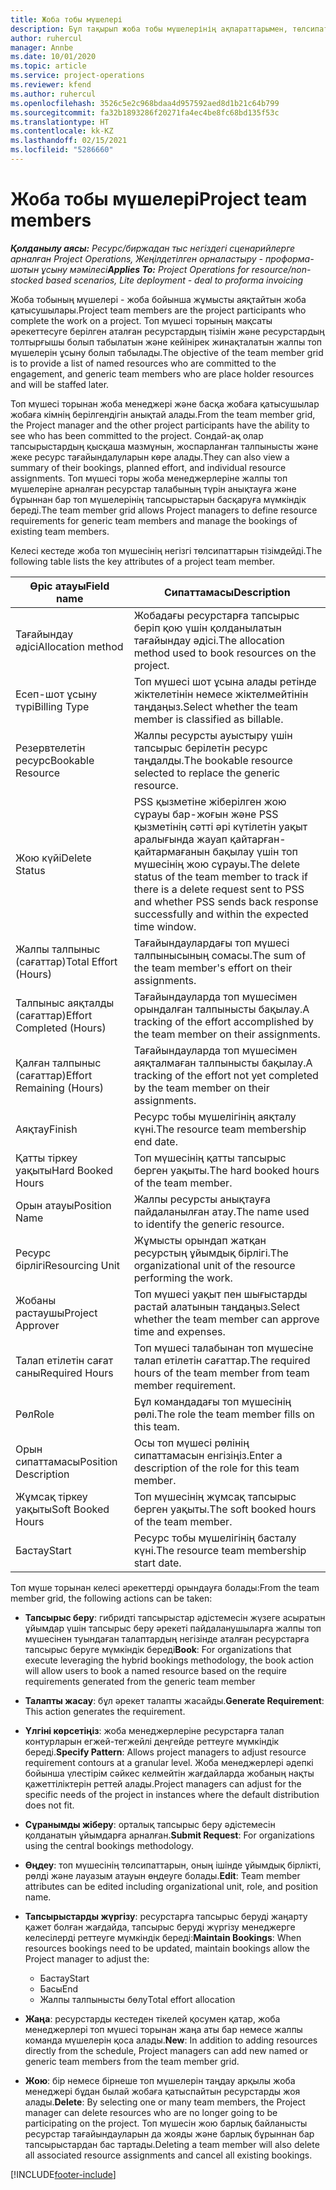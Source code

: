 ```yaml
---
title: Жоба тобы мүшелері
description: Бұл тақырып жоба тобы мүшелерінің ақпараттарымен, төлсипаттарымен және жоспарлауымен қалай жұмыс істеу керектігі туралы ақпарат береді.
author: ruhercul
manager: Annbe
ms.date: 10/01/2020
ms.topic: article
ms.service: project-operations
ms.reviewer: kfend
ms.author: ruhercul
ms.openlocfilehash: 3526c5e2c968bdaa4d957592aed8d1b21c64b799
ms.sourcegitcommit: fa32b1893286f20271fa4ec4be8fc68bd135f53c
ms.translationtype: HT
ms.contentlocale: kk-KZ
ms.lasthandoff: 02/15/2021
ms.locfileid: "5286660"
---
```

# <a name="project-team-members"></a><span data-ttu-id="ed5e3-103">Жоба тобы мүшелері</span><span class="sxs-lookup"><span data-stu-id="ed5e3-103">Project team members</span></span>

<span data-ttu-id="ed5e3-104">_**Қолданылу аясы:** Ресурс/биржадан тыс негіздегі сценарийлерге арналған Project Operations, Жеңілдетілген орналастыру - проформа-шотын ұсыну мәмілесі_</span><span class="sxs-lookup"><span data-stu-id="ed5e3-104">_**Applies To:** Project Operations for resource/non-stocked based scenarios, Lite deployment - deal to proforma invoicing_</span></span>

<span data-ttu-id="ed5e3-105">Жоба тобының мүшелері - жоба бойынша жұмысты аяқтайтын жоба қатысушылары.</span><span class="sxs-lookup"><span data-stu-id="ed5e3-105">Project team members are the project participants who complete the work on a project.</span></span> <span data-ttu-id="ed5e3-106">Топ мүшесі торының мақсаты әрекеттесуге берілген аталған ресурстардың тізімін және ресурстардың толтырғышы болып табылатын және кейінірек жинақталатын жалпы топ мүшелерін ұсыну болып табылады.</span><span class="sxs-lookup"><span data-stu-id="ed5e3-106">The objective of the team member grid is to provide a list of named resources who are committed to the engagement, and generic team members who are place holder resources and will be staffed later.</span></span>

<span data-ttu-id="ed5e3-107">Топ мүшесі торынан жоба менеджері және басқа жобаға қатысушылар жобаға кімнің берілгендігін анықтай алады.</span><span class="sxs-lookup"><span data-stu-id="ed5e3-107">From the team member grid, the Project manager and the other project participants have the ability to see who has been committed to the project.</span></span> <span data-ttu-id="ed5e3-108">Сондай-ақ олар тапсырыстардың қысқаша мазмұнын, жоспарланған талпынысты және жеке ресурс тағайындалуларын көре алады.</span><span class="sxs-lookup"><span data-stu-id="ed5e3-108">They can also view a summary of their bookings, planned effort, and individual resource assignments.</span></span> <span data-ttu-id="ed5e3-109">Топ мүшесі торы жоба менеджерлеріне жалпы топ мүшелеріне арналған ресурстар талабының түрін анықтауға және бұрыннан бар топ мүшелерінің тапсырыстарын басқаруға мүмкіндік береді.</span><span class="sxs-lookup"><span data-stu-id="ed5e3-109">The team member grid allows Project managers to define resource requirements for generic team members and manage the bookings of existing team members.</span></span>

<span data-ttu-id="ed5e3-110">Келесі кестеде жоба топ мүшесінің негізгі төлсипаттарын тізімдейді.</span><span class="sxs-lookup"><span data-stu-id="ed5e3-110">The following table lists the key attributes of a project team member.</span></span>

| <span data-ttu-id="ed5e3-111">Өріс атауы</span><span class="sxs-lookup"><span data-stu-id="ed5e3-111">Field name</span></span>          | <span data-ttu-id="ed5e3-112">Сипаттамасы</span><span class="sxs-lookup"><span data-stu-id="ed5e3-112">Description</span></span>                                                                                                                                                                  |
|--------------------------|-----------------------------------------------------------------------------------------------------------------------------------------------------------------------------------|
| <span data-ttu-id="ed5e3-113">Тағайындау әдісі</span><span class="sxs-lookup"><span data-stu-id="ed5e3-113">Allocation method</span></span>        | <span data-ttu-id="ed5e3-114">Жобадағы ресурстарға тапсырыс беріп қою үшін қолданылатын тағайындау әдісі.</span><span class="sxs-lookup"><span data-stu-id="ed5e3-114">The allocation method used to book resources on the project.</span></span>                                                                         |
| <span data-ttu-id="ed5e3-115">Есеп-шот ұсыну түрі</span><span class="sxs-lookup"><span data-stu-id="ed5e3-115">Billing Type</span></span>             | <span data-ttu-id="ed5e3-116">Топ мүшесі шот ұсына алады ретінде жіктелетінін немесе жіктелмейтінін таңдаңыз.</span><span class="sxs-lookup"><span data-stu-id="ed5e3-116">Select whether the team member is classified as billable.</span></span>                                                                                                                                       |
| <span data-ttu-id="ed5e3-117">Резервтелетін ресурс</span><span class="sxs-lookup"><span data-stu-id="ed5e3-117">Bookable Resource</span></span>        | <span data-ttu-id="ed5e3-118">Жалпы ресурсты ауыстыру үшін тапсырыс берілетін ресурс таңдалды.</span><span class="sxs-lookup"><span data-stu-id="ed5e3-118">The bookable resource selected to replace the generic resource.</span></span>                                                                                                                   |
| <span data-ttu-id="ed5e3-119">Жою күйі</span><span class="sxs-lookup"><span data-stu-id="ed5e3-119">Delete Status</span></span>            | <span data-ttu-id="ed5e3-120">PSS қызметіне жіберілген жою сұрауы бар-жоғын және PSS қызметінің сәтті әрі күтілетін уақыт аралығында жауап қайтарған-қайтармағанын бақылау үшін топ мүшесінің жою сұрауы.</span><span class="sxs-lookup"><span data-stu-id="ed5e3-120">The delete status of the team member to track if there is a delete request sent to PSS and whether PSS sends back response successfully and within the expected time window.</span></span> |
| <span data-ttu-id="ed5e3-121">Жалпы талпыныс (сағаттар)</span><span class="sxs-lookup"><span data-stu-id="ed5e3-121">Total Effort (Hours)</span></span>     | <span data-ttu-id="ed5e3-122">Тағайындаулардағы топ мүшесі талпынысының сомасы.</span><span class="sxs-lookup"><span data-stu-id="ed5e3-122">The sum of the team member's effort on their assignments.</span></span>                                                                                                                         |
| <span data-ttu-id="ed5e3-123">Талпыныс аяқталды (сағаттар)</span><span class="sxs-lookup"><span data-stu-id="ed5e3-123">Effort Completed (Hours)</span></span> | <span data-ttu-id="ed5e3-124">Тағайындауларда топ мүшесімен орындалған талпынысты бақылау.</span><span class="sxs-lookup"><span data-stu-id="ed5e3-124">A tracking of the effort accomplished by the team member on their assignments.</span></span>                                                                                           |
| <span data-ttu-id="ed5e3-125">Қалған талпыныс (сағаттар)</span><span class="sxs-lookup"><span data-stu-id="ed5e3-125">Effort Remaining (Hours)</span></span> | <span data-ttu-id="ed5e3-126">Тағайындауларда топ мүшесімен аяқталмаған талпынысты бақылау.</span><span class="sxs-lookup"><span data-stu-id="ed5e3-126">A tracking of the effort not yet completed by the team member on their assignments.</span></span>                                                                                    |
| <span data-ttu-id="ed5e3-127">Аяқтау</span><span class="sxs-lookup"><span data-stu-id="ed5e3-127">Finish</span></span>                   | <span data-ttu-id="ed5e3-128">Ресурс тобы мүшелігінің аяқталу күні.</span><span class="sxs-lookup"><span data-stu-id="ed5e3-128">The resource team membership end date.</span></span>                                                                                                                                            |
| <span data-ttu-id="ed5e3-129">Қатты тіркеу уақыты</span><span class="sxs-lookup"><span data-stu-id="ed5e3-129">Hard Booked Hours</span></span>        | <span data-ttu-id="ed5e3-130">Топ мүшесінің қатты тапсырыс берген уақыты.</span><span class="sxs-lookup"><span data-stu-id="ed5e3-130">The hard booked hours of the team member.</span></span>                                                                                                                                                                |
| <span data-ttu-id="ed5e3-131">Орын атауы</span><span class="sxs-lookup"><span data-stu-id="ed5e3-131">Position Name</span></span>            | <span data-ttu-id="ed5e3-132">Жалпы ресурсты анықтауға пайдаланылған атау.</span><span class="sxs-lookup"><span data-stu-id="ed5e3-132">The name used to identify the generic resource.</span></span>                                                                                                                                   |
| <span data-ttu-id="ed5e3-133">Ресурс бірлігі</span><span class="sxs-lookup"><span data-stu-id="ed5e3-133">Resourcing Unit</span></span>          | <span data-ttu-id="ed5e3-134">Жұмысты орындап жатқан ресурстың ұйымдық бірлігі.</span><span class="sxs-lookup"><span data-stu-id="ed5e3-134">The organizational unit of the resource performing the work.</span></span>                                                                                                                      |
| <span data-ttu-id="ed5e3-135">Жобаны растаушы</span><span class="sxs-lookup"><span data-stu-id="ed5e3-135">Project Approver</span></span>         | <span data-ttu-id="ed5e3-136">Топ мүшесі уақыт пен шығыстарды растай алатынын таңдаңыз.</span><span class="sxs-lookup"><span data-stu-id="ed5e3-136">Select whether the team member can approve time and expenses.</span></span>                                                                                                                     |
| <span data-ttu-id="ed5e3-137">Талап етілетін сағат саны</span><span class="sxs-lookup"><span data-stu-id="ed5e3-137">Required Hours</span></span>           | <span data-ttu-id="ed5e3-138">Топ мүшесі талабынан топ мүшесіне талап етілетін сағаттар.</span><span class="sxs-lookup"><span data-stu-id="ed5e3-138">The required hours of the team member from team member requirement.</span></span>                                                                                                                       |
| <span data-ttu-id="ed5e3-139">Рөл</span><span class="sxs-lookup"><span data-stu-id="ed5e3-139">Role</span></span>                     | <span data-ttu-id="ed5e3-140">Бұл командадағы топ мүшесінің рөлі.</span><span class="sxs-lookup"><span data-stu-id="ed5e3-140">The role the team member fills on this team.</span></span>                                                                                                                                |
| <span data-ttu-id="ed5e3-141">Орын сипаттамасы</span><span class="sxs-lookup"><span data-stu-id="ed5e3-141">Position Description</span></span>     | <span data-ttu-id="ed5e3-142">Осы топ мүшесі рөлінің сипаттамасын енгізіңіз.</span><span class="sxs-lookup"><span data-stu-id="ed5e3-142">Enter a description of the role for this team member.</span></span>                                                                                                                             |
| <span data-ttu-id="ed5e3-143">Жұмсақ тіркеу уақыты</span><span class="sxs-lookup"><span data-stu-id="ed5e3-143">Soft Booked Hours</span></span>        | <span data-ttu-id="ed5e3-144">Топ мүшесінің жұмсақ тапсырыс берген уақыты.</span><span class="sxs-lookup"><span data-stu-id="ed5e3-144">The soft booked hours of the team member.</span></span>                                                                                                                                                                 |
| <span data-ttu-id="ed5e3-145">Бастау</span><span class="sxs-lookup"><span data-stu-id="ed5e3-145">Start</span></span>                    | <span data-ttu-id="ed5e3-146">Ресурс тобы мүшелігінің басталу күні.</span><span class="sxs-lookup"><span data-stu-id="ed5e3-146">The resource team membership start date.</span></span>                                                                                                                                          |

<span data-ttu-id="ed5e3-147">Топ мүше торынан келесі әрекеттерді орындауға болады:</span><span class="sxs-lookup"><span data-stu-id="ed5e3-147">From the team member grid, the following actions can be taken:</span></span>

- <span data-ttu-id="ed5e3-148">**Тапсырыс беру**: гибридті тапсырыстар әдістемесін жүзеге асыратын ұйымдар үшін тапсырыс беру әрекеті пайдаланушыларға жалпы топ мүшесінен туындаған талаптардың негізінде аталған ресурстарға тапсырыс беруге мүмкіндік береді</span><span class="sxs-lookup"><span data-stu-id="ed5e3-148">**Book**: For organizations that execute leveraging the hybrid bookings methodology, the book action will allow users to book a named resource based on the require requirements generated from the generic team member</span></span>
- <span data-ttu-id="ed5e3-149">**Талапты жасау**: бұл әрекет талапты жасайды.</span><span class="sxs-lookup"><span data-stu-id="ed5e3-149">**Generate Requirement**: This action generates the requirement.</span></span>
- <span data-ttu-id="ed5e3-150">**Үлгіні көрсетіңіз**: жоба менеджерлеріне ресурстарға талап контурларын егжей-тегжейлі деңгейде реттеуге мүмкіндік береді.</span><span class="sxs-lookup"><span data-stu-id="ed5e3-150">**Specify Pattern**: Allows project managers to adjust resource requirement contours at a granular level.</span></span> <span data-ttu-id="ed5e3-151">Жоба менеджерлері әдепкі бойынша үлестірім сәйкес келмейтін жағдайларда жобаның нақты қажеттіліктерін реттей алады.</span><span class="sxs-lookup"><span data-stu-id="ed5e3-151">Project managers can adjust for the specific needs of the project in instances where the default distribution does not fit.</span></span>
- <span data-ttu-id="ed5e3-152">**Сұранымды жіберу**: орталық тапсырыс беру әдістемесін қолданатын ұйымдарға арналған.</span><span class="sxs-lookup"><span data-stu-id="ed5e3-152">**Submit Request**: For organizations using the central bookings methodology.</span></span>
- <span data-ttu-id="ed5e3-153">**Өңдеу**: топ мүшесінің төлсипаттарын, оның ішінде ұйымдық бірлікті, рөлді және лауазым атауын өңдеуге болады.</span><span class="sxs-lookup"><span data-stu-id="ed5e3-153">**Edit**: Team member attributes can be edited including organizational unit, role, and position name.</span></span>
- <span data-ttu-id="ed5e3-154">**Тапсырыстарды жүргізу**: ресурстарға тапсырыс беруді жаңарту қажет болған жағдайда, тапсырыс беруді жүргізу менеджерге келесілерді реттеуге мүмкіндік береді:</span><span class="sxs-lookup"><span data-stu-id="ed5e3-154">**Maintain Bookings**: When resources bookings need to be updated, maintain bookings allow the Project manager to adjust the:</span></span>

    - <span data-ttu-id="ed5e3-155">Бастау</span><span class="sxs-lookup"><span data-stu-id="ed5e3-155">Start</span></span>
    - <span data-ttu-id="ed5e3-156">Басы</span><span class="sxs-lookup"><span data-stu-id="ed5e3-156">End</span></span>
    - <span data-ttu-id="ed5e3-157">Жалпы талпынысты бөлу</span><span class="sxs-lookup"><span data-stu-id="ed5e3-157">Total effort allocation</span></span>

- <span data-ttu-id="ed5e3-158">**Жаңа**: ресурстарды кестеден тікелей қосумен қатар, жоба менеджерлері топ мүшесі торынан жаңа аты бар немесе жалпы команда мүшелерін қоса алады.</span><span class="sxs-lookup"><span data-stu-id="ed5e3-158">**New**: In addition to adding resources directly from the schedule, Project managers can add new named or generic team members from the team member grid.</span></span>
- <span data-ttu-id="ed5e3-159">**Жою**: бір немесе бірнеше топ мүшелерін таңдау арқылы жоба менеджері бұдан былай жобаға қатыспайтын ресурстарды жоя алады.</span><span class="sxs-lookup"><span data-stu-id="ed5e3-159">**Delete**: By selecting one or many team members, the Project manager can delete resources who are no longer going to be participating on the project.</span></span> <span data-ttu-id="ed5e3-160">Топ мүшесін жою барлық байланысты ресурстар тағайындауларын да жояды және барлық бұрыннан бар тапсырыстардан бас тартады.</span><span class="sxs-lookup"><span data-stu-id="ed5e3-160">Deleting a team member will also delete all associated resource assignments and  cancel all existing bookings.</span></span>


[!INCLUDE[footer-include](../includes/footer-banner.md)]
